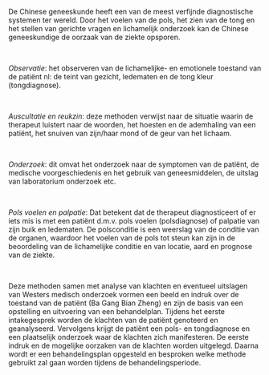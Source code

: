 De Chinese geneeskunde heeft een van de meest verfijnde diagnostische systemen ter wereld. Door het voelen van de pols, het zien van de tong en het stellen van gerichte vragen en lichamelijk onderzoek kan de Chinese geneeskundige de oorzaak van de ziekte opsporen.  

&nbsp;

*Observatie*: het observeren van de lichamelijke- en emotionele toestand van de patiënt nl: de teint van gezicht, ledematen en de tong kleur (tongdiagnose).

&nbsp;

*Auscultatie en reukzin*:  deze methoden verwijst naar de situatie waarin de therapeut luistert naar de woorden, het hoesten en de ademhaling van een patiënt, het snuiven van zijn/haar mond of de geur van het lichaam.

&nbsp;

*Onderzoek*: dit omvat het onderzoek naar de symptomen van de patiënt, de medische voorgeschiedenis en het gebruik van geneesmiddelen, de uitslag van laboratorium onderzoek etc.

&nbsp;

*Pols voelen en palpatie*: Dat betekent dat de therapeut diagnosticeert of er iets mis is met een patiënt d.m.v. pols voelen (polsdiagnose) of palpatie van zijn buik en ledematen.  De polsconditie is een weerslag van de conditie van de organen, waardoor het voelen van de pols tot steun kan zijn in de beoordeling van de lichamelijke conditie en van locatie, aard en prognose van de ziekte.

&nbsp;

Deze methoden samen met analyse van klachten en eventueel uitslagen van Westers medisch onderzoek vormen een beeld en indruk over de toestand van de patiënt (Ba Gang Bian Zheng) en zijn de basis van een opstelling en uitvoering van een behandelplan. Tijdens het eerste intakegesprek worden de klachten van de patiënt genoteerd en geanalyseerd. Vervolgens krijgt de patiënt een pols- en tongdiagnose en een plaatselijk onderzoek waar de klachten zich manifesteren. De eerste indruk en de mogelijke oorzaken van de klachten worden uitgelegd. Daarna wordt er een behandelingsplan opgesteld en besproken welke methode gebruikt zal gaan worden tijdens de behandelingsperiode.
